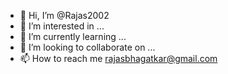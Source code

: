 - 👋 Hi, I’m @Rajas2002
- 👀 I’m interested in ...
- 🌱 I’m currently learning ...
- 💞️ I’m looking to collaborate on ...
- 📫 How to reach me rajasbhagatkar@gmail.com

<!---
Rajas2002/Rajas2002 is a ✨ special ✨ repository because its `README.md` (this file) appears on your GitHub profile.
You can click the Preview link to take a look at your changes.
--->

